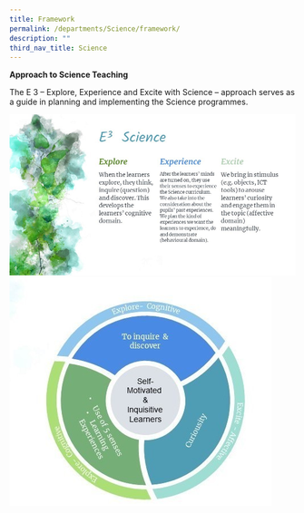```yaml
---
title: Framework
permalink: /departments/Science/framework/
description: ""
third_nav_title: Science
---
```

**Approach to Science Teaching**

The E 3 – Explore, Experience and Excite with Science – approach serves as a guide in planning and implementing the Science programmes.

![](/images/DepartmentsSubPage/ScienceDepartment2022/e3%20sci.jpg)
![](/images/DepartmentsSubPage/ScienceDepartment2022/sci2.jpg)
